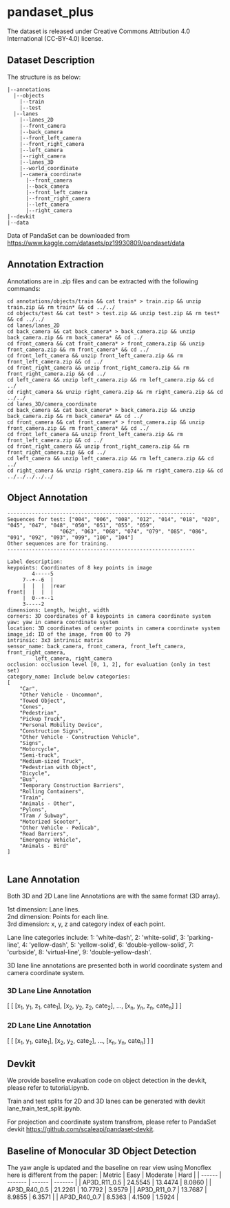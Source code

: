 # pandaset_plus
The dataset is released under Creative Commons Attribution 4.0 International (CC-BY-4.0) license.
## Dataset Description
The structure is as below:
```
|--annotations
  |--objects
    |--train
    |--test
  |--lanes
    |--lanes_2D
	|--front_camera
	|--back_camera
	|--front_left_camera
	|--front_right_camera
	|--left_camera
	|--right_camera
    |--lanes_3D
	|--world_coordinate
	|--camera_coordinate
	  |--front_camera
	  |--back_camera
	  |--front_left_camera
	  |--front_right_camera
	  |--left_camera
	  |--right_camera
|--devkit
|--data
```
Data of PandaSet can be downloaded from https://www.kaggle.com/datasets/pz19930809/pandaset/data
## Annotation Extraction
Annotations are in .zip files and can be extracted with the following commands:
```
cd annotations/objects/train && cat train* > train.zip && unzip train.zip && rm train* && cd ../../
cd objects/test && cat test* > test.zip && unzip test.zip && rm test* && cd ../../
cd lanes/lanes_2D
cd back_camera && cat back_camera* > back_camera.zip && unzip back_camera.zip && rm back_camera* && cd ../
cd front_camera && cat front_camera* > front_camera.zip && unzip front_camera.zip && rm front_camera* && cd ../
cd front_left_camera && unzip front_left_camera.zip && rm front_left_camera.zip && cd ../
cd front_right_camera && unzip front_right_camera.zip && rm front_right_camera.zip && cd ../
cd left_camera && unzip left_camera.zip && rm left_camera.zip && cd ../
cd right_camera && unzip right_camera.zip && rm right_camera.zip && cd ../../
cd lanes_3D/camera_coordinate
cd back_camera && cat back_camera* > back_camera.zip && unzip back_camera.zip && rm back_camera* && cd ../
cd front_camera && cat front_camera* > front_camera.zip && unzip front_camera.zip && rm front_camera* && cd ../
cd front_left_camera && unzip front_left_camera.zip && rm front_left_camera.zip && cd ../
cd front_right_camera && unzip front_right_camera.zip && rm front_right_camera.zip && cd ../
cd left_camera && unzip left_camera.zip && rm left_camera.zip && cd ../
cd right_camera && unzip right_camera.zip && rm right_camera.zip && cd ../../../../../

```
## Object Annotation

```
-------------------------------------------------------------
Sequences for test: ["004", "006", "008", "012", "014", "018", "020", "045", "047", "048", "050", "051", "055", "059",
                 "062", "063", "068", "074", "079", "085", "086", "091", "092", "093", "099", "100", "104"]
Other sequences are for training.
-------------------------------------------------------------

Label description:
keypoints: Coordinates of 8 key points in image
        4-----5
     7--+--6  |
     |  |  |  |rear
front|  |  |  |
     |  0--+--1
     3-----2
dimensions: Length, height, width
corners: 3D coordinates of 8 keypoints in camera coordinate system
yaw: yaw in camera coordinate system
location: 3D coordinates of center points in camera coordinate system
image_id: ID of the image, from 00 to 79
intrinsic: 3x3 intrinsic matrix
sensor_name: back_camera, front_camera, front_left_camera, front_right_camera,
	     left_camera, right_camera
occlusion: occlusion level [0, 1, 2], for evaluation (only in test set) 
category_name: Include below categories:
[
    "Car",
    "Other Vehicle - Uncommon",
    "Towed Object",
    "Cones",
    "Pedestrian",
    "Pickup Truck",
    "Personal Mobility Device",
    "Construction Signs",
    "Other Vehicle - Construction Vehicle",
    "Signs",
    "Motorcycle",
    "Semi-truck",
    "Medium-sized Truck",
    "Pedestrian with Object",
    "Bicycle",
    "Bus",
    "Temporary Construction Barriers",
    "Rolling Containers",
    "Train",
    "Animals - Other",
    "Pylons",
    "Tram / Subway",
    "Motorized Scooter",
    "Other Vehicle - Pedicab",
    "Road Barriers",
    "Emergency Vehicle",
    "Animals - Bird"
]
 
```

## Lane Annotation
Both 3D and 2D Lane line Annotations are with the same format (3D array).  
  
1st dimension: Lane lines.  
2nd dimension: Points for each line.  
3rd dimension: x, y, z and category index of each point.

Lane line categories include:
1: 'white-dash', 2: 'white-solid', 3: 'parking-line', 4: 'yellow-dash', 5: 'yellow-solid',
6: 'double-yellow-solid', 7: 'curbside', 8: 'virtual-line', 9: 'double-yellow-dash'.

3D lane line annotations are presented both in world coordinate system and camera coordinate system.
### 3D Lane Line Annotation
[
  [
    [x<sub>1</sub>, y<sub>1</sub>, z<sub>1</sub>, cate<sub>1</sub>], [x<sub>2</sub>, y<sub>2</sub>, z<sub>2</sub>, cate<sub>2</sub>], ..., [x<sub>n</sub>, y<sub>n</sub>, z<sub>n</sub>, cate<sub>n</sub>]
  ]
]
### 2D Lane Line Annotation
[
  [
    [x<sub>1</sub>, y<sub>1</sub>, cate<sub>1</sub>], [x<sub>2</sub>, y<sub>2</sub>, cate<sub>2</sub>], ..., [x<sub>n</sub>, y<sub>n</sub>, cate<sub>n</sub>]
  ]
]
## Devkit
We provide baseline evaluation code on object detection in the devkit, please refer to tutorial.ipynb. 

Train and test splits for 2D and 3D lanes can be generated with devkit lane_train_test_split.ipynb.

For projection and coordinate system transfrom, please refer to PandaSet devkit https://github.com/scaleapi/pandaset-devkit.

## Baseline of Monocular 3D Object Detection
The yaw angle is updated and the baseline on rear view using Monoflex here is different from the paper:
| Metric | Easy | Moderate | Hard |
| ------ | ------- | ------ | ------- |
| AP3D_R11_0.5 | 24.5545 | 13.4474 | 8.0860 |
| AP3D_R40_0.5 | 21.2261 | 10.7792 | 3.9579 |
| AP3D_R11_0.7 | 13.7687 | 8.9855 | 6.3571 |
| AP3D_R40_0.7 | 8.5363 | 4.1509 | 1.5924 |
